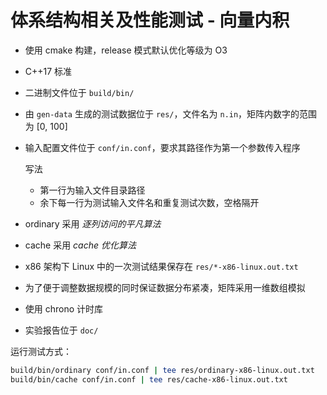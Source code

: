 # 体系结构相关及性能测试 - 向量内积

- 使用 cmake 构建，release 模式默认优化等级为 O3

- C++17 标准

- 二进制文件位于 `build/bin/`

- 由 `gen-data` 生成的测试数据位于 `res/`，文件名为 `n.in`，矩阵内数字的范围为 [0, 100]

- 输入配置文件位于 `conf/in.conf`，要求其路径作为第一个参数传入程序

  写法

  - 第一行为输入文件目录路径
  - 余下每一行为测试输入文件名和重复测试次数，空格隔开

- ordinary 采用 *逐列访问的平凡算法*

- cache 采用 *cache 优化算法* 

- x86 架构下 Linux 中的一次测试结果保存在 `res/*-x86-linux.out.txt`

- 为了便于调整数据规模的同时保证数据分布紧凑，矩阵采用一维数组模拟

- 使用 chrono 计时库

- 实验报告位于 `doc/`

运行测试方式：

```sh
build/bin/ordinary conf/in.conf | tee res/ordinary-x86-linux.out.txt
build/bin/cache conf/in.conf | tee res/cache-x86-linux.out.txt
```

